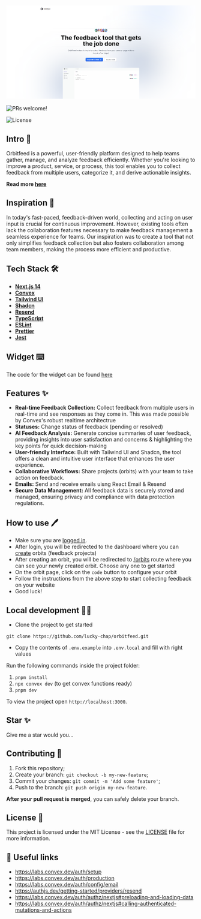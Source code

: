 <p align="center">
  <img src="public/images/banner.png" alt="Next.js and TypeScript">
</p>

<p align="left">
  <img src="https://img.shields.io/static/v1?label=PRs&message=welcome&style=for-the-badge&color=24B36B&labelColor=000000" alt="PRs welcome!" />

</p>

<p align="left">
  <img alt="License" src="https://img.shields.io/github/license/lucky-chap/orbitfeed?style=for-the-badge&color=24B36B&labelColor=000000">
  </a>
</p>

## Intro 📜

Orbitfeed is a powerful, user-friendly platform designed to help teams gather, manage, and analyze feedback efficiently. Whether you're looking to improve a product, service, or process, this tool enables you to collect feedback from multiple users, categorize it, and derive actionable insights.

**Read more [here](https://devpost.com/software/orbitfeed-ioy981)**

## Inspiration 🔮

In today's fast-paced, feedback-driven world, collecting and acting on user input is crucial for continuous improvement. However, existing tools often lack the collaboration features necessary to make feedback management a seamless experience for teams. Our inspiration was to create a tool that not only simplifies feedback collection but also fosters collaboration among team members, making the process more efficient and productive.

## Tech Stack 🛠️

- **[Next.js 14](https://nextjs.org)**
- **[Convex](https://convex.dev)**
- **[Tailwind UI](https://tailwindui.com)**
- **[Shadcn](https://ui.shadcn.com)**
- **[Resend](https://resend.com)**
- **[TypeScript](https://www.typescriptlang.org/)**
- **[ESLint](https://eslint.org/)**
- **[Prettier](https://prettier.io/)**
- **[Jest](https://jestjs.io/)**

## Widget ⌨️

The code for the widget can be found [here](https://github.com/lucky-chap/orbitfeed-widget)

## Features ✨

- **Real-time Feedback Collection:** Collect feedback from multiple users in real-time and see responses as they come in. This was made possible by Convex's robust realtime architectrue
- **Statuses:** Change status of feedback (pending or resolved)
- **AI Feedback Analysis:** Generate concise summaries of user feedback, providing insights into user satisfaction and concerns & highlighting the key points for quick decision-making
- **User-friendly Interface:** Built with Tailwind UI and Shadcn, the tool offers a clean and intuitive user interface that enhances the user experience.
- **Collaborative Workflows:** Share projects (orbits) with your team to take action on feedback.
- **Emails:** Send and receive emails uisng React Email & Resend
- **Secure Data Management:** All feedback data is securely stored and managed, ensuring privacy and compliance with data protection regulations.

## How to use 🖊️

- Make sure you are [logged in](https://orbitfeed.vercel.app/login).
- After login, you will be redirected to the dashboard where you can [create](https://orbitfeed.vercel.app/create) orbits (feedback projects)
- After creating an orbit, you will be redirected to [/orbits](https://orbitfeed.vercel.app/create) route where you can see your newly created orbit. Choose any one to get started
- On the orbit page, click on the `code` button to configure your orbit
- Follow the instructions from the above step to start collecting feedback on your website
- Good luck!

## Local development 🧑‍💻

- Clone the project to get started

```
git clone https://github.com/lucky-chap/orbitfeed.git
```

- Copy the contents of `.env.example` into `.env.local` and fill with right values

Run the following commands inside the project folder:

1. `pnpm install`
2. `npx convex dev` (to get convex functions ready)
3. `pnpm dev`

To view the project open `http://localhost:3000`.

## Star ✨

Give me a star would you...

## Contributing 🤝

1. Fork this repository;
2. Create your branch: `git checkout -b my-new-feature`;
3. Commit your changes: `git commit -m 'Add some feature'`;
4. Push to the branch: `git push origin my-new-feature`.

**After your pull request is merged**, you can safely delete your branch.

## License 📝

This project is licensed under the MIT License - see the [LICENSE](LICENSE) file for more information.

## 🔗 Useful links

- https://labs.convex.dev/auth/setup
- https://labs.convex.dev/auth/production
- https://labs.convex.dev/auth/config/email
- https://authjs.dev/getting-started/providers/resend
- https://labs.convex.dev/auth/authz/nextjs#preloading-and-loading-data
- https://labs.convex.dev/auth/authz/nextjs#calling-authenticated-mutations-and-actions
